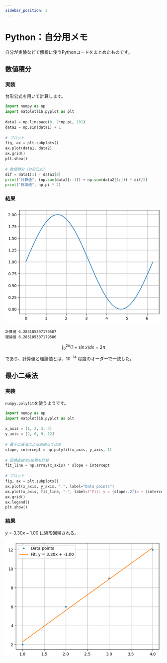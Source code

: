 ```yaml
---
sidebar_position: 2
---
```


# Python：自分用メモ

自分が実験などで解析に使うPythonコードをまとめたものです。

## 数値積分

### 実装

台形公式を用いて計算します。

``` python title="integral.py"
import numpy as np
import matplotlib.pyplot as plt

data1 = np.linspace(0, 2*np.pi, 101)
data2 = np.sin(data1) + 1

# プロット
fig, ax = plt.subplots()
ax.plot(data1, data2)
ax.grid()
plt.show()

# 数値積分（台形公式）
dif = data1[1] - data1[0]
print("計算値", (np.sum(data2[:-1]) + np.sum(data2[1:])) * dif/2)
print("理論値", np.pi * 2)
```

### 結果

![graph](./img/sin.png)

```
計算値 6.283185307179587
理論値 6.283185307179586
```

$$
\int_{0}^{2 \pi} (1 + \sin x) dx = 2 \pi
$$

であり、計算値と理論値とは、$10^{-14}$ 程度のオーダーで一致した。

## 最小二乗法

### 実装

`numpy.polyfit`を使うようです。

``` python title="least_squares.py"
import numpy as np
import matplotlib.pyplot as plt

x_axis = [1, 2, 3, 4]
y_axis = [2, 6, 9, 12]

# 最小二乗法による直線当てはめ
slope, intercept = np.polyfit(x_axis, y_axis, 1)

# 回帰直線のy座標を計算
fit_line = np.array(x_axis) * slope + intercept

# プロット
fig, ax = plt.subplots()
ax.plot(x_axis, y_axis, ".", label="Data points")
ax.plot(x_axis, fit_line, "-", label=f"Fit: y = {slope:.2f}x + {intercept:.2f}")
ax.grid()
ax.legend()
plt.show()
```

### 結果

$y = 3.30x - 1.00$ に線形回帰される。

![graph](./img/least_squares.png)

